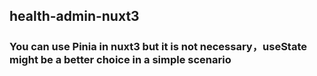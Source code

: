 ## health-admin-nuxt3

### You can use Pinia in nuxt3 but it is not necessary，useState might be a better choice in a simple scenario
